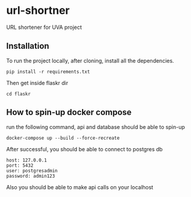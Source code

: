 # url-shortner
URL shortener for UVA project

## Installation
To run the project locally, after cloning, install all the dependencies.
```
pip install -r requirements.txt
```
Then get inside flaskr dir
```
cd flaskr
```
## How to spin-up docker compose

run the following command, api and database should be able to spin-up

```
docker-compose up --build --force-recreate
```

After successful, you should be able to connect to postgres db

```
host: 127.0.0.1
port: 5432
user: postgresadmin
password: admin123

```

Also you should be able to make api calls on your localhost